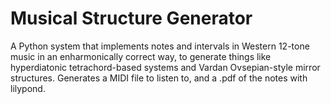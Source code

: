 # Musical Structure Generator
A Python system that implements notes and intervals in Western 12-tone music in an enharmonically correct way, to generate things like hyperdiatonic tetrachord-based systems and Vardan Ovsepian-style mirror structures. Generates a MIDI file to listen to, and a .pdf of the notes with lilypond.

